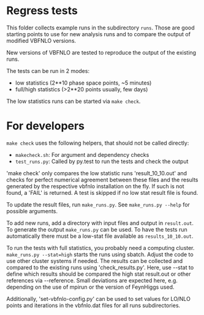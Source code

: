 Regress tests
=============

This folder collects example runs in the subdirectory `runs`.
Those are good starting points to use for new analysis runs and to compare the output of modified VBFNLO versions.

New versions of VBFNLO are tested to reproduce the output of the existing runs.

The tests can be run in 2 modes:
* low statistics (2**10 phase space points, ~5 minutes)
* full/high statistics (>2**20 points usually, few days)

The low statistics runs can be started via `make check`.


For developers
==============

`make check` uses the following helpers, that should not be called directly:
* `makecheck.sh`: For argument and dependency checks
* `test_runs.py`: Called by py.test to run the tests and check the output

'make check' only compares the low statistic runs 'result_10_10.out' and checks for perfect numerical agreement between these files and the results generated by the respective vbfnlo installation on the fly.
If such is not found, a 'FAIL' is returned. A test is skipped if no low stat result file is found.

To update the result files, run `make_runs.py`. See `make_runs.py --help` for possible arguments.

To add new runs, add a directory with input files and output in `result.out`. To generate the output `make_runs.py` can be used.
To have the tests run automatically there must be a low-stat file available as `results_10_10.out`.

To run the tests with full statistics, you probably need a computing cluster.
`make_runs.py --stat=high` starts the runs using sbatch. Adjust the code to use other cluster systems if needed.
The results can be collected and compared to the existing runs using 'check_results.py'.
Here, use --stat to define which results should be compared the high stat result.out or other references via --reference. 
Small deviations are expected here, e.g. depending on the use of mpirun or the version of FeynHiggs used.

Additionally, 'set-vbfnlo-config.py' can be used to set values for LO/NLO points and iterations in the vbfnlo.dat files for all runs subdirectories.
